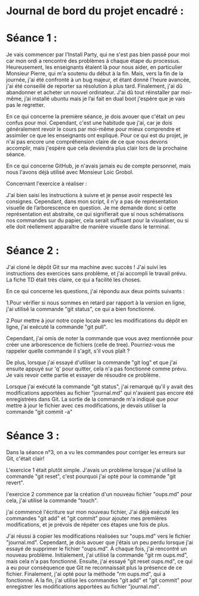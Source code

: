 # Journal de bord du projet encadré :

# Séance 1 :
 
Je vais commencer par l'Install Party, qui ne s'est pas bien passé pour moi car mon ordi a rencontré des problèmes à chaque étape du processus. Heureusement, les enseignants étaient là pour nous aider, en particulier Monsieur Pierre, qui m'a soutenu du début à la fin. Mais, vers la fin de la journée, j'ai été confronté à un bug majeur, et étant donné l'heure avancée, j'ai été conseillé de reporter sa résolution à plus tard. Finalement, j'ai dû abandonner et acheter un nouvel ordinateur. J'ai dû tout réinstaller par moi-même, j’ai installé ubuntu mais je l’ai fait en dual boot j'espère que je vais pas le regretter.

En ce qui concerne la première séance, je dois avouer que c'était un peu confus pour moi. Cependant, c'est une habitude que j'ai, car je dois généralement revoir le cours par moi-même pour mieux comprendre et assimiler ce que les enseignants ont expliqué. Pour ce qui est du projet, je n'ai pas encore une compréhension claire de ce que nous devons accomplir, mais j'espère que cela deviendra plus clair lors de la prochaine séance.

En ce qui concerne GitHub, je n'avais jamais eu de compte personnel, mais nous l'avons déjà utilisé avec Monsieur Loic Grobol.

Concernant l'exercice à réaliser :

J'ai bien saisi les instructions à suivre et je pense avoir respecté les consignes. Cependant, dans mon script, il n'y a pas de représentation visuelle de l’arborescence en question. Je me demande donc si cette représentation est abstraite, ce qui signifierait que si nous schématisons nos commandes sur du papier, cela serait suffisant pour la visualiser, ou si elle doit réellement apparaître de manière visuelle dans le terminal.

# Séance 2 :
 
J'ai cloné le dépôt Git sur ma machine avec succès ! J'ai suivi les instructions des exercices sans problème, et j'ai accompli le travail prévu. La fiche TD était très claire, ce qui a facilité les choses.

En ce qui concerne les questions, j'ai répondu aux deux points suivants :

1.Pour vérifier si nous sommes en retard par rapport à la version en ligne, j'ai utilisé la commande "git status", ce qui a bien fonctionné.

2.Pour mettre à jour notre copie locale avec les modifications du dépôt en ligne, j'ai exécuté la commande "git pull".

Cependant, j'ai omis de noter la commande que vous avez mentionnée pour créer une arborescence de fichiers (celle de tree). Pourriez-vous me rappeler quelle commande il s'agit, s'il vous plaît ?

De plus, lorsque j'ai essayé d'utiliser la commande "git log" et que j'ai ensuite appuyé sur 'q' pour quitter, cela n'a pas fonctionné comme prévu. Je vais revoir cette partie et essayer de résoudre ce problème.

Lorsque j'ai exécuté la commande "git status", j'ai remarqué qu'il y avait des modifications apportées au fichier "journal.md" qui n'avaient pas encore été enregistrées dans Git. La sortie de la commande m'a indiqué que pour mettre à jour le fichier avec ces modifications, je devais utiliser la commande "git commit -a"

# Séance 3 :

Dans la séance n°3, on a vu les commandes pour corriger les erreurs sur Git,  c'était clair!

L'exercice 1 était plutôt simple. J'avais un problème lorsque j'ai utilisé la commande "git reset", c'est pourquoi j'ai opté pour la commande "git revert".

l'exercice 2 commence par la création d'un nouveau fichier "oups.md" pour cela, j'ai utilisé la commande "touch".

j'ai commencé l'écriture sur mon nouveau fichier, J'ai déjà exécuté les commandes "git add" et "git commit" pour ajouter mes premières modifications, et je prévois de répéter ces étapes une fois de plus. 

J'ai réussi à copier les modifications réalisées sur "oups.md" vers le fichier "journal.md". Cependant, je dois avouer que j'étais un peu perdu lorsque j'ai essayé de supprimer le fichier "oups.md". À chaque fois, j'ai rencontré un nouveau problème. Initialement, j'ai utilisé la commande "git rm oups.md", mais cela n'a pas fonctionné. Ensuite, j'ai essayé "git reset oups.md", ce qui a eu pour conséquence que Git ne reconnaissait plus la présence de ce fichier. Finalement, j'ai opté pour la méthode "rm oups.md", qui a fonctionné. 
A la fin, j'ai utilisé les commandes "git add" et "git commit" pour enregistrer les modifications apportées au fichier "journal.md".






